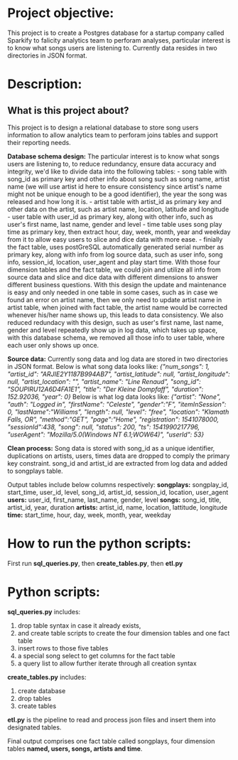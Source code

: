# Project objective:
This project is to create a Postgres database for a startup company called Sparkify to falicity analytics team to perforam analyses, particular interest is to know what songs users are listening to. Currently data resides in two directories in JSON format.

# Description:

## What is this project about?
  This project is to design a relational database to store song users information to allow analytics team to perforam joins tables and support their reporting needs.
  
  **Database schema design:**
  The particular interest is to know what songs users are listening to, to reduce redundancy, ensure data accuracy and integrity, we'd like to divide data into the following tables:
    - song table with song_id as primary key and other info about song such as song name, artist name (we will use artist id here to ensure consistency since artist's name might not be unique enough to be a good identifier), the year the song was released and how long it is.
    - artist table with artist_id as primary key and other data on the artist, such as artist name, location, latitude and longitude 
    - user table with user_id as primary key, along with other info, such as user's first name, last name, gender and level
    - time table uses song play time as primary key, then extract hour, day, week, month, year and weekday from it to allow easy users to slice and dice data with more ease.
    - finially the fact table, uses postGreSQL automatically generated serial number as primary key, along with info from log source data, such as user info, song info, session_id, location, user_agent and play start time.
  With those four dimension tables and the fact table, we could join and utilize all info from source data and slice and dice data with different dimensions to answer different business questions.
  With this design the update and maintenance is easy and only needed in one table in some cases, such as in case we found an error on artist name, then we only need to update artist name in artist table, when joined with fact table, the artist name would be corrected whenever his/her name shows up, this leads to data consistency. We also reduced redundacy with this design, such as user's first name, last name, gender and level repeatedly show up in log data, which takes up space, with this database schema, we removed all those info to user table, where each user only shows up once.

   **Source data:**
   Currently song data and log data are stored in two directories in JSON format.
   Below is what song data looks like:
   _{"num_songs": 1, "artist_id": "ARJIE2Y1187B994AB7", "artist_latitude": null, "artist_longitude": null, "artist_location": "", "artist_name": "Line Renaud", "song_id": "SOUPIRU12A6D4FA1E1", "title": "Der Kleine Dompfaff", "duration": 152.92036, "year": 0}_
   Below is what log data looks like:
   _{"artist": "None", "auth": "Logged in", "firstName": "Celeste", "gender":"F", "itemInSession": 0, "lastName":"Williams", "length": null, "level": "free", "location": "Klamath Falls, OR", "method":"GET", "page":"Home", "registration": 1541078000, "sessionId":438, "song": null, "status": 200, "ts": 1541990217796, "userAgent": "Mozilla/5.0(Windows NT 6.1;WOW64)", "userId": 53}_
   
   **Clean process:**
   Song data is stored with song_id as a unique identifier, duplications on artists, users, times data are dropped to comply the primary key constraint.
   song_id and artist_id are extracted from log data and added to songplays table.
   
   Output tables include below columns respectively:
    **songplays:** songplay_id, start_time, user_id, level, song_id, artist_id, session_id, location, user_agent
    **users:** user_id, first_name, last_name, gender, level
    **songs:** song_id, title, artist_id, year, duration
    **artists:** artist_id, name, location, lattitude, longitude
    **time:** start_time, hour, day, week, month, year, weekday


# How to run the python scripts:
First run **sql_queries.py**, then **create_tables.py**, then **etl.py**

# Python scripts:
**sql_queries.py** includes:
1. drop table syntax in case it already exists, 
2. and create table scripts to create the four dimension tables and one fact table
3. insert rows to those five tables
4. a special song select to get columns for the fact table
5. a query list to allow further iterate through all creation syntax

**create_tables.py** includes:
1. create database
2. drop tables
3. create tables

**etl.py** is the pipeline to read and process json files and insert them into designated tables.

Final output comprises one fact table called songplays, four dimension tables **named, users, songs, artists and time**.
